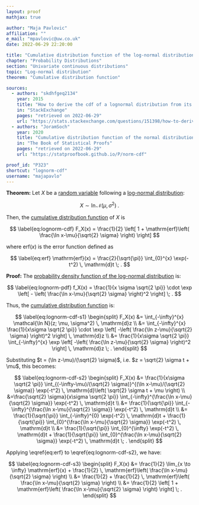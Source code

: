 ```yaml
---
layout: proof
mathjax: true

author: "Maja Pavlovic"
affiliation: ""
e_mail: "mpavlovic@uw.co.uk"
date: 2022-06-29 22:20:00

title: "Cumulative distribution function of the log-normal distribution"
chapter: "Probability Distributions"
section: "Univariate continuous distributions"
topic: "Log-normal distribution"
theorem: "Cumulative distribution function"

sources:
  - authors: "skdhfgeq2134"
    year: 2015
    title: "How to derive the cdf of a lognormal distribution from its pdf"
    in: "StackExchange"
    pages: "retrieved on 2022-06-29"
    url: "https://stats.stackexchange.com/questions/151398/how-to-derive-the-cdf-of-a-lognormal-distribution-from-its-pdf/151404#151404"
  - authors: "JoramSoch"
    year: 2020
    title: "Cumulative distribution function of the normal distribution"
    in: "The Book of Statistical Proofs"
    pages: "retrieved on 2022-06-29"
    url: "https://statproofbook.github.io/P/norm-cdf"

proof_id: "P323"
shortcut: "lognorm-cdf"
username: "majapavlo"
---
```





**Theorem:** Let $X$ be a [random variable](/D/rvar) following a [log-normal distribution](/D/lognorm):

$$ \label{eq:norm}
X \sim \ln \mathcal{N}(\mu, \sigma^2) \; .
$$

Then, the [cumulative distribution function](/D/lognorm-cdf) of $X$ is

$$ \label{eq:lognorm-cdf}
F_X(x) = \frac{1}{2} \left[ 1 + \mathrm{erf}\left( \frac{\ln x-\mu}{\sqrt{2} \sigma} \right) \right]
$$

where $\mathrm{erf}(x)$ is the error function defined as

$$ \label{eq:erf}
\mathrm{erf}(x) = \frac{2}{\sqrt{\pi}} \int_{0}^{x} \exp(-t^2) \, \mathrm{d}t \; .
$$


**Proof:** The [probability density function of the log-normal distribution](/P/lognorm-pdf) is:

$$ \label{eq:lognorm-pdf}
f_X(x) = \frac{1}{x \sigma \sqrt{2 \pi}} \cdot \exp \left[ - \left( \frac{\ln x-\mu}{\sqrt{2} \sigma} \right)^2 \right] \; .
$$

Thus, the [cumulative distribution function](/D/lognorm-cdf) is:

$$ \label{eq:lognorm-cdf-s1}
\begin{split}
F_X(x) &= \int_{-\infty}^{x} \mathcal{\ln N}(z; \mu, \sigma^2) \, \mathrm{d}z \\
&= \int_{-\infty}^{x} \frac{1}{x\sigma \sqrt{2 \pi}} \cdot \exp \left[ -\left( \frac{\ln z-\mu}{\sqrt{2} \sigma} \right)^2 \right] \, \mathrm{d}z \\
&= \frac{1}{x\sigma \sqrt{2 \pi}} \int_{-\infty}^{x} \exp \left[ -\left( \frac{\ln z-\mu}{\sqrt{2} \sigma} \right)^2 \right] \, \mathrm{d}z \; .
\end{split}
$$

Substituting $t = (\ln z-\mu)/(\sqrt{2} \sigma)$, i.e. $z = \sqrt{2} \sigma t + \mu$, this becomes:

$$ \label{eq:lognorm-cdf-s2}
\begin{split}
F_X(x) &= \frac{1}{x\sigma \sqrt{2 \pi}} \int_{(-\infty-\mu)/(\sqrt{2} \sigma)}^{(\ln x-\mu)/(\sqrt{2} \sigma)} \exp(-t^2) \, \mathrm{d}\left( \sqrt{2} \sigma t + \mu \right) \\
&=\frac{\sqrt{2} \sigma}{x\sigma \sqrt{2 \pi}} \int_{-\infty}^{\frac{\ln x-\mu}{\sqrt{2} \sigma}} \exp(-t^2) \, \mathrm{d}t \\
&= \frac{1}{\sqrt{\pi}} \int_{-\infty}^{\frac{\ln x-\mu}{\sqrt{2} \sigma}} \exp(-t^2) \, \mathrm{d}t \\
&= \frac{1}{\sqrt{\pi}} \int_{-\infty}^{0} \exp(-t^2) \, \mathrm{d}t + \frac{1}{\sqrt{\pi}} \int_{0}^{\frac{\ln x-\mu}{\sqrt{2} \sigma}} \exp(-t^2) \, \mathrm{d}t \\
&= \frac{1}{\sqrt{\pi}} \int_{0}^{\infty} \exp(-t^2) \, \mathrm{d}t + \frac{1}{\sqrt{\pi}} \int_{0}^{\frac{\ln x-\mu}{\sqrt{2} \sigma}} \exp(-t^2) \, \mathrm{d}t \; .
\end{split}
$$

Applying \eqref{eq:erf} to \eqref{eq:lognorm-cdf-s2}, we have:

$$ \label{eq:lognorm-cdf-s3}
\begin{split}
F_X(x) &= \frac{1}{2} \lim_{x \to \infty} \mathrm{erf}(x) + \frac{1}{2} \, \mathrm{erf}\left( \frac{\ln x-\mu}{\sqrt{2} \sigma} \right) \\
&= \frac{1}{2} + \frac{1}{2} \, \mathrm{erf}\left( \frac{\ln x-\mu}{\sqrt{2} \sigma} \right) \\
&= \frac{1}{2} \left[ 1 + \mathrm{erf}\left( \frac{\ln x-\mu}{\sqrt{2} \sigma} \right) \right] \; .
\end{split}
$$